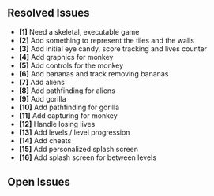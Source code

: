 ## Resolved Issues ##
- **[1]** Need a skeletal, executable game
- **[2]** Add something to represent the tiles and the walls
- **[3]** Add initial eye candy, score tracking and lives counter
- **[4]** Add graphics for monkey
- **[5]** Add controls for the monkey
- **[6]** Add bananas and track removing bananas
- **[7]** Add aliens
- **[8]** Add pathfinding for aliens
- **[9]** Add gorilla
- **[10]** Add pathfinding for gorilla
- **[11]** Add capturing for monkey
- **[12]** Handle losing lives
- **[13]** Add levels / level progression
- **[14]** Add cheats
- **[15]** Add personalized splash screen
- **[16]** Add splash screen for between levels

## Open Issues ##


